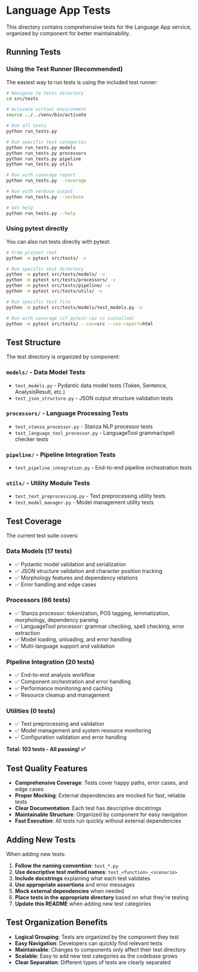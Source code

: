 # Language App Tests

This directory contains comprehensive tests for the Language App service, organized by component for better maintainability.

## Running Tests

### Using the Test Runner (Recommended)

The easiest way to run tests is using the included test runner:

```bash
# Navigate to tests directory
cd src/tests

# Activate virtual environment
source ../../venv/bin/activate

# Run all tests
python run_tests.py

# Run specific test categories
python run_tests.py models
python run_tests.py processors
python run_tests.py pipeline
python run_tests.py utils

# Run with coverage report
python run_tests.py --coverage

# Run with verbose output
python run_tests.py --verbose

# Get help
python run_tests.py --help
```

### Using pytest directly

You can also run tests directly with pytest:

```bash
# From project root
python -m pytest src/tests/ -v

# Run specific test directory
python -m pytest src/tests/models/ -v
python -m pytest src/tests/processors/ -v
python -m pytest src/tests/pipeline/ -v
python -m pytest src/tests/utils/ -v

# Run specific test file
python -m pytest src/tests/models/test_models.py -v

# Run with coverage (if pytest-cov is installed)
python -m pytest src/tests/ --cov=src --cov-report=html
```

## Test Structure

The test directory is organized by component:

### `models/` - Data Model Tests
- `test_models.py` - Pydantic data model tests (Token, Sentence, AnalysisResult, etc.)
- `test_json_structure.py` - JSON output structure validation tests

### `processors/` - Language Processing Tests
- `test_stanza_processor.py` - Stanza NLP processor tests
- `test_language_tool_processor.py` - LanguageTool grammar/spell checker tests

### `pipeline/` - Pipeline Integration Tests
- `test_pipeline_integration.py` - End-to-end pipeline orchestration tests

### `utils/` - Utility Module Tests
- `test_text_preprocessing.py` - Text preprocessing utility tests
- `test_model_manager.py` - Model management utility tests

## Test Coverage

The current test suite covers:

### Data Models (17 tests)
- ✅ Pydantic model validation and serialization
- ✅ JSON structure validation and character position tracking
- ✅ Morphology features and dependency relations
- ✅ Error handling and edge cases

### Processors (66 tests)
- ✅ Stanza processor: tokenization, POS tagging, lemmatization, morphology, dependency parsing
- ✅ LanguageTool processor: grammar checking, spell checking, error extraction
- ✅ Model loading, unloading, and error handling
- ✅ Multi-language support and validation

### Pipeline Integration (20 tests)
- ✅ End-to-end analysis workflow
- ✅ Component orchestration and error handling
- ✅ Performance monitoring and caching
- ✅ Resource cleanup and management

### Utilities (0 tests)
- ✅ Text preprocessing and validation
- ✅ Model management and system resource monitoring
- ✅ Configuration validation and error handling

**Total: 103 tests - All passing! ✅**

## Test Quality Features

- **Comprehensive Coverage**: Tests cover happy paths, error cases, and edge cases
- **Proper Mocking**: External dependencies are mocked for fast, reliable tests
- **Clear Documentation**: Each test has descriptive docstrings
- **Maintainable Structure**: Organized by component for easy navigation
- **Fast Execution**: All tests run quickly without external dependencies

## Adding New Tests

When adding new tests:

1. **Follow the naming convention**: `test_*.py`
2. **Use descriptive test method names**: `test_<function>_<scenario>`
3. **Include docstrings** explaining what each test validates
4. **Use appropriate assertions** and error messages
5. **Mock external dependencies** when needed
6. **Place tests in the appropriate directory** based on what they're testing
7. **Update this README** when adding new test categories

## Test Organization Benefits

- **Logical Grouping**: Tests are organized by the component they test
- **Easy Navigation**: Developers can quickly find relevant tests
- **Maintainable**: Changes to components only affect their test directory
- **Scalable**: Easy to add new test categories as the codebase grows
- **Clear Separation**: Different types of tests are clearly separated